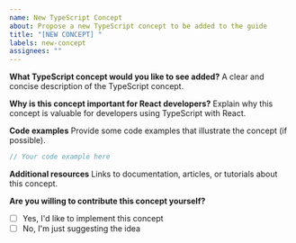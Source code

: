 ```yaml
---
name: New TypeScript Concept
about: Propose a new TypeScript concept to be added to the guide
title: "[NEW CONCEPT] "
labels: new-concept
assignees: ""
---
```


**What TypeScript concept would you like to see added?**
A clear and concise description of the TypeScript concept.

**Why is this concept important for React developers?**
Explain why this concept is valuable for developers using TypeScript with React.

**Code examples**
Provide some code examples that illustrate the concept (if possible).

```typescript
// Your code example here
```

**Additional resources**
Links to documentation, articles, or tutorials about this concept.

**Are you willing to contribute this concept yourself?**

-   [ ] Yes, I'd like to implement this concept
-   [ ] No, I'm just suggesting the idea
